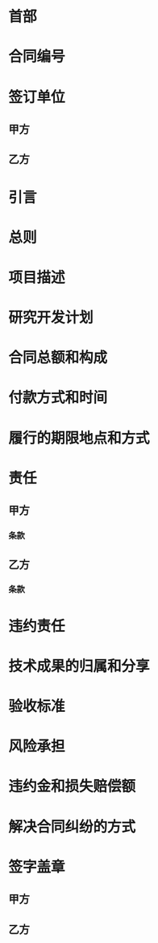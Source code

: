 # 首部


# 合同编号

# 签订单位
## 甲方

## 乙方

# 引言

# 总则

# 项目描述

# 研究开发计划

# 合同总额和构成

# 付款方式和时间

# 履行的期限地点和方式

# 责任
## 甲方
### 条款

## 乙方
### 条款

# 违约责任

# 技术成果的归属和分享

# 验收标准

# 风险承担

# 违约金和损失赔偿额

# 解决合同纠纷的方式

# 签字盖章
## 甲方

## 乙方
